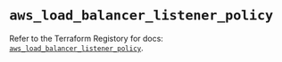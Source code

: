 # `aws_load_balancer_listener_policy`

Refer to the Terraform Registory for docs: [`aws_load_balancer_listener_policy`](https://registry.terraform.io/providers/hashicorp/aws/5.13.1/docs/resources/load_balancer_listener_policy).
